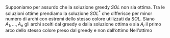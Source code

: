 Supponiamo per assurdo che la soluzione greedy $SOL$ non sia ottima. Tra le soluzioni ottime prendiamo la soluzione $SOL^*$ che differisce per minor numero di archi con estremi dello stesso colore utilizzati da $SOL$.
Siano $A_{1},\dots ,A_{n}$ gli archi scelti dal greedy e dalla soluzione ottima e sia $A_{i}$ il primo arco dello stesso colore preso dal greedy e non dall’ottimo
Nell’ottimo 